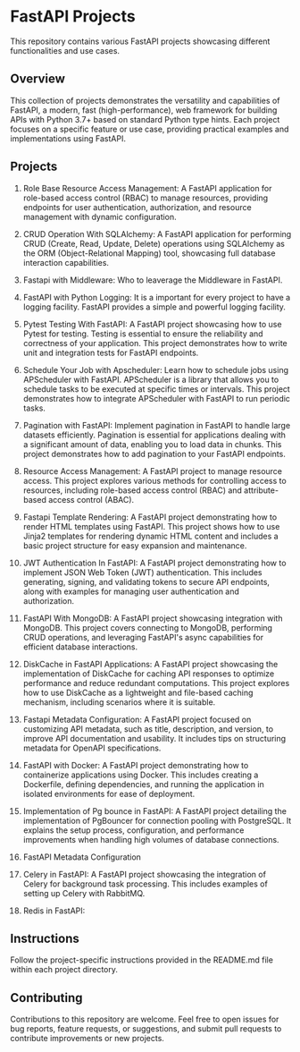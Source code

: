 # FastAPI Projects
This repository contains various FastAPI projects showcasing different functionalities and use cases.

## Overview
This collection of projects demonstrates the versatility and capabilities of FastAPI, a modern, fast (high-performance), web framework for building APIs with Python 3.7+ based on standard Python type hints. Each project focuses on a specific feature or use case, providing practical examples and implementations using FastAPI.

## Projects

1. Role Base Resource Access Management: A FastAPI application for role-based access control (RBAC) to manage resources, providing endpoints for user authentication, authorization, and resource management with dynamic configuration.

2. CRUD Operation With SQLAlchemy: A FastAPI application for performing CRUD (Create, Read, Update, Delete) operations using SQLAlchemy as the ORM (Object-Relational Mapping) tool, showcasing full database interaction capabilities.

3. Fastapi with Middleware: Who to leaverage the Middleware in FastAPI.

4. FastAPI with Python Logging: It is a important for every project to have a logging facility. FastAPI provides a simple and powerful logging facility.

5. Pytest Testing With FastAPI: A FastAPI project showcasing how to use Pytest for testing. Testing is essential to ensure the reliability and correctness of your application. This project demonstrates how to write unit and integration tests for FastAPI endpoints.

6. Schedule Your Job with Apscheduler: Learn how to schedule jobs using APScheduler with FastAPI. APScheduler is a library that allows you to schedule tasks to be executed at specific times or intervals. This project demonstrates how to integrate APScheduler with FastAPI to run periodic tasks.

7. Pagination with FastAPI: Implement pagination in FastAPI to handle large datasets efficiently. Pagination is essential for applications dealing with a significant amount of data, enabling you to load data in chunks. This project demonstrates how to add pagination to your FastAPI endpoints.

8. Resource Access Management: A FastAPI project to manage resource access. This project explores various methods for controlling access to resources, including role-based access control (RBAC) and attribute-based access control (ABAC).

9. Fastapi Template Rendering: A FastAPI project demonstrating how to render HTML templates using FastAPI. This project shows how to use Jinja2 templates for rendering dynamic HTML content and includes a basic project structure for easy expansion and maintenance.

10. JWT Authentication In FastAPI: A FastAPI project demonstrating how to implement JSON Web Token (JWT) authentication. This includes generating, signing, and validating tokens to secure API endpoints, along with examples for managing user authentication and authorization.

11. FastAPI With MongoDB: A FastAPI project showcasing integration with MongoDB. This project covers connecting to MongoDB, performing CRUD operations, and leveraging FastAPI's async capabilities for efficient database interactions.

12. DiskCache in FastAPI Applications: A FastAPI project showcasing the implementation of DiskCache for caching API responses to optimize performance and reduce redundant computations. This project explores how to use DiskCache as a lightweight and file-based caching mechanism, including scenarios where it is suitable.

13. Fastapi Metadata Configuration: A FastAPI project focused on customizing API metadata, such as title, description, and version, to improve API documentation and usability. It includes tips on structuring metadata for OpenAPI specifications.

14. FastAPI with Docker: A FastAPI project demonstrating how to containerize applications using Docker. This includes creating a Dockerfile, defining dependencies, and running the application in isolated environments for ease of deployment.

15. Implementation of Pg bounce in FastAPI: A FastAPI project detailing the implementation of PgBouncer for connection pooling with PostgreSQL. It explains the setup process, configuration, and performance improvements when handling high volumes of database connections.

16. FastAPI Metadata Configuration

17. Celery in FastAPI: A FastAPI project showcasing the integration of Celery for background task processing. This includes examples of setting up Celery with RabbitMQ.

18. Redis in FastAPI: 

## Instructions
Follow the project-specific instructions provided in the README.md file within each project directory.

## Contributing
Contributions to this repository are welcome. Feel free to open issues for bug reports, feature requests, or suggestions, and submit pull requests to contribute improvements or new projects.